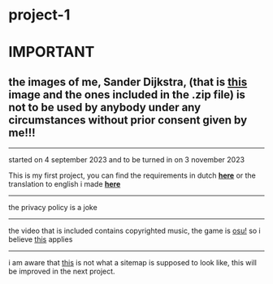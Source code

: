 # project-1

# IMPORTANT

## the images of me, Sander Dijkstra, (that is [this](website/img/sander-small.png) image and the ones included in the .zip file) is not to be used by anybody under any circumstances without prior consent given by me!!!

---

started on 4 september 2023 and to be turned in on 3 november 2023

This is my first project, you can find the requirements in dutch [**here**](documentatie/eisen.txt) or the translation to english i made [**here**](documentatie/requirements.md)

---

the privacy policy is a joke

---

the video that is included contains copyrighted music, the game is [osu!](https://osu.ppy.sh) so i believe [this](https://osu.ppy.sh/legal/en/Music_licensing#featured-artist-licensing-terms) applies

---

i am aware that [this](documentatie/sitemap.png) is not what a sitemap is supposed to look like, this will be improved in the next project.
